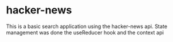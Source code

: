 # hacker-news
This is a basic search application using the hacker-news api. State management was done the useReducer hook and the context api
